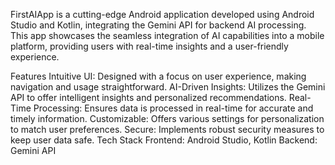 FirstAIApp is a cutting-edge Android application developed using Android Studio and Kotlin, integrating the Gemini API for backend AI processing. This app showcases the seamless integration of AI capabilities into a mobile platform, providing users with real-time insights and a user-friendly experience.

Features
Intuitive UI: Designed with a focus on user experience, making navigation and usage straightforward.
AI-Driven Insights: Utilizes the Gemini API to offer intelligent insights and personalized recommendations.
Real-Time Processing: Ensures data is processed in real-time for accurate and timely information.
Customizable: Offers various settings for personalization to match user preferences.
Secure: Implements robust security measures to keep user data safe.
Tech Stack
Frontend: Android Studio, Kotlin
Backend: Gemini API
